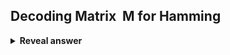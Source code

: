 ## Decoding Matrix&nbsp; M for Hamming
<details>
<summary><b>Reveal answer</b></summary>
<img src="../../../../../media/paste-707304d3aee28259e035f9dc9ec916f15d441643.jpg"><br><br>Just turn the 'p positions' to 0<br><br><img src="../../../../../media/paste-2665a2f5d43caf9c3693641ecdaa5946463523ec.jpg">
</details>
